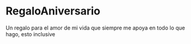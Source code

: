 # RegaloAniversario
Un regalo para el amor de mi vida que siempre me apoya en todo lo que hago, esto inclusive
